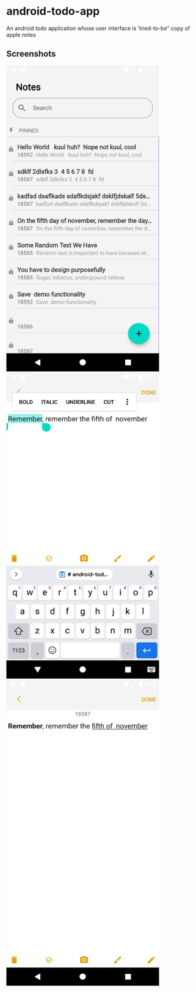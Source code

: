 # android-todo-app
An android todo application whose user interface is 'tried-to-be" copy of apple notes

## Screenshots
<img src="ss/ss1.png" width="400" height="800"> <img src="ss/ss2.png" width="400" height="800">
<img src="ss/ss3.png" width="400" height="800">